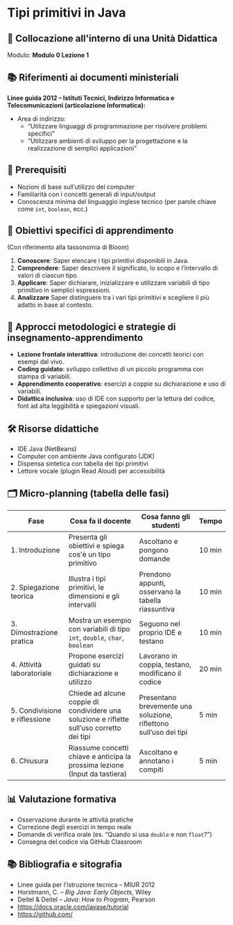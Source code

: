 # Tipi primitivi in Java

## 📌 Collocazione all'interno di una Unità Didattica
Modulo: **Modulo 0  Lezione 1**

## 📚 Riferimenti ai documenti ministeriali
**Linee guida 2012 – Istituti Tecnici, Indirizzo Informatica e Telecomunicazioni (articolazione Informatica):**

- Area di indirizzo:
  - “Utilizzare linguaggi di programmazione per risolvere problemi specifici”
  - “Utilizzare ambienti di sviluppo per la progettazione e la realizzazione di semplici applicazioni”

## 🧠 Prerequisiti
- Nozioni di base sull’utilizzo del computer
- Familiarità con i concetti generali di input/output
- Conoscenza minima del linguaggio inglese tecnico (per parole chiave come `int`, `boolean`, ecc.)

## 🎯 Obiettivi specifici di apprendimento
(Con riferimento alla tassonomia di Bloom)

1. **Conoscere**: Saper elencare i tipi primitivi disponibili in Java.
2. **Comprendere**: Saper descrivere il significato, lo scopo e l’intervallo di valori di ciascun tipo.
3. **Applicare**: Saper dichiarare, inizializzare e utilizzare variabili di tipo primitivo in semplici espressioni.
4. **Analizzare** Saper distinguere tra i vari tipi primitivi e scegliere il più adatto in base al contesto.

## 🧩 Approcci metodologici e strategie di insegnamento-apprendimento
- **Lezione frontale interattiva**: introduzione dei concetti teorici con esempi dal vivo.
- **Coding guidato**: sviluppo collettivo di un piccolo programma con stampa di variabili.
- **Apprendimento cooperativo**: esercizi a coppie su dichiarazione e uso di variabili.
- **Didattica inclusiva**: uso di IDE con supporto per la lettura del codice, font ad alta leggibilità e spiegazioni visuali.

## 🛠️ Risorse didattiche
- IDE Java (NetBeans)
- Computer con ambiente Java configurato (JDK)
- Dispensa sintetica con tabella dei tipi primitivi
- Lettore vocale (plugin Read Aloud) per accessibilità

## 🗂️ Micro-planning (tabella delle fasi)

| Fase | Cosa fa il docente | Cosa fanno gli studenti | Tempo |
|------|---------------------|--------------------------|-------|
| 1. Introduzione | Presenta gli obiettivi e spiega cos'è un tipo primitivo | Ascoltano e pongono domande | 10 min |
| 2. Spiegazione teorica | Illustra i tipi primitivi, le dimensioni e gli intervalli | Prendono appunti, osservano la tabella riassuntiva | 10 min |
| 3. Dimostrazione pratica | Mostra un esempio con variabili di tipo `int`, `double`, `char`, `boolean` | Seguono nel proprio IDE e testano | 10 min |
| 4. Attività laboratoriale | Propone esercizi guidati su dichiarazione e utilizzo | Lavorano in coppia, testano, modificano il codice | 20 min |
| 5. Condivisione e riflessione | Chiede ad alcune coppie di condividere una soluzione e riflette sull’uso corretto dei tipi | Presentano brevemente una soluzione, riflettono sull’uso dei tipi | 5 min |
| 6. Chiusura | Riassume concetti chiave e anticipa la prossima lezione (Input da tastiera) | Ascoltano e annotano i compiti | 5 min |

## 📊 Valutazione formativa
- Osservazione durante le attività pratiche
- Correzione degli esercizi in tempo reale
- Domande di verifica orale (es. “Quando si usa `double` e non `float`?”)
- Consegna del codice via GitHub Classroom

## 📚 Bibliografia e sitografia
- Linee guida per l’istruzione tecnica – MIUR 2012
- Horstmann, C. – *Big Java: Early Objects*, Wiley
- Deitel & Deitel – *Java: How to Program*, Pearson
- https://docs.oracle.com/javase/tutorial
- https://github.com/

